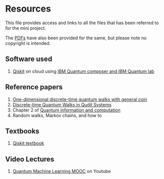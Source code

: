 # Resources

This file provides access and links to all the files that has been referred to for the mini project.

The [PDFs](https://github.com/Abhay-Suresh/Discrete-Time-Quantum-Walks-on-Quantum-Computer/tree/main/Resources/PDFs) have also been provided for the same, but please note no copyright is intended.

## Software used
1. [Qiskit](qiskit.org) on cloud using [IBM Quantum composer and IBM Quantum lab](https://quantum-computing.ibm.com/)

## Reference papers
1. [One-dimensional discrete-time quantum walks with general coin](https://arxiv.org/abs/2102.07207)
2. [Discrete-time Quantum Walks in Qudit Systems](https://arxiv.org/abs/2207.04319)
3. Chapter 2 of [Quantum information and computation](https://ilorentz.org/quantumcomputers/literature/preskill_1_to_6.pdf)
4. Random walks, Markov chains, and how to

## Textbooks 
1. [Qiskit textbook](https://qiskit.org/textbook/ch-states/introduction.html)

## Video Lectures 
1. [Quantum Machine Learning MOOC](https://www.youtube.com/playlist?list=PLmRxgFnCIhaMgvot-Xuym_hn69lmzIokg) on Youtube


